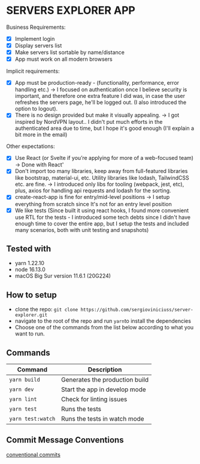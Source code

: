 # SERVERS EXPLORER APP

Business Requirements:
- [x] Implement login
- [x] Display servers list
- [x] Make servers list sortable by name/distance
- [x] App must work on all modern browsers

Implicit requirements:
- [x] App must be production-ready - (functionality, performance, error handling etc.) -> I focused on authentication once I believe security is important, and therefore one extra feature I did was, in case the user refreshes the servers page, he'll be logged out. (I also introduced the option to logout).
- [x] There is no design provided but make it visually appealing. -> I got inspired by NordVPN layout.. I didn't put much efforts in the authenticated area due to time, but I hope it's good enough (I'll explain a bit more in the email)

Other expectations:
- [x] Use React (or Svelte if you’re applying for more of a web-focused team) -> Done with React'
- [x] Don't import too many libraries, keep away from full-featured libraries like bootstrap, material-ui, etc. Utility libraries like lodash,
TailwindCSS etc. are fine. -> I introduced only libs for tooling (webpack, jest, etc), plus, axios for handling api requests and lodash for the sorting.
- [x] create-react-app is fine for entry/mid-level positions -> I setup everything from scratch since It's not for an entry level position
- [x] We like tests (Since built it using react hooks, I found more convenient use RTL for the tests - I introduced some tech debts since I didn't have enough time to cover the entire app, but I setup the tests and included many scenarios, both with unit testing and snapshots)

## Tested with
- yarn 1.22.10
- node 16.13.0
- macOS Big Sur version 11.6.1 (20G224)

## How to setup
- clone the repo: `git clone https://github.com/sergioviniciuss/server-explorer.git`
- navigate to the root of the repo and run `yarn`to install the dependencies
- Choose one of the commands from the list below according to what you want to run.

## Commands

| Command                  | Description                               |
| ------------------------ | ----------------------------------------- |
| `yarn build`             | Generates the production build            |
| `yarn dev`               | Start the app in develop mode             |
| `yarn lint`              | Check for linting issues                  |
| `yarn test`              | Runs the tests                            |
| `yarn test:watch`        | Runs the tests in watch mode              |

## Commit Message Conventions

[conventional commits](https://www.conventionalcommits.org/en/v1.0.0/)
